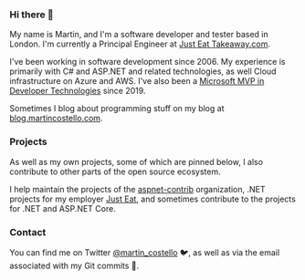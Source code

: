 ### Hi there 👋

My name is Martin, and I'm a software developer and tester based in London. I'm currently a Principal Engineer at [Just Eat Takeaway.com](https://github.com/justeattakeaway "The Just Eat Takeaway.com org on GitHub").

I've been working in software development since 2006. My experience is primarily with C# and ASP.NET and related technologies, as well Cloud infrastructure on Azure and AWS. I've also been a [Microsoft MVP in Developer Technologies]( https://mvp.microsoft.com/en-us/PublicProfile/5003438 "My MVP profile") since 2019.

Sometimes I blog about programming stuff on my blog at [blog.martincostello.com](https://blog.martincostello.com/ "My blog").

### Projects

As well as my own projects, some of which are pinned below, I also contribute to other parts of the open source ecosystem.

I help maintain the projects of the [aspnet-contrib](https://github.com/aspnet-contrib "The aspnet-contrib org on GitHub.com") organization, .NET projects for my employer [Just Eat](https://github.com/justeat "The Just Eat org on GitHub.com"), and sometimes contribute to the projects for .NET and ASP.NET Core.

### Contact

You can find me on Twitter [@martin_costello](https://twitter.com/martin_costello "My Twitter profile") 🐦, as well as via the email associated with my Git commits 📧.
